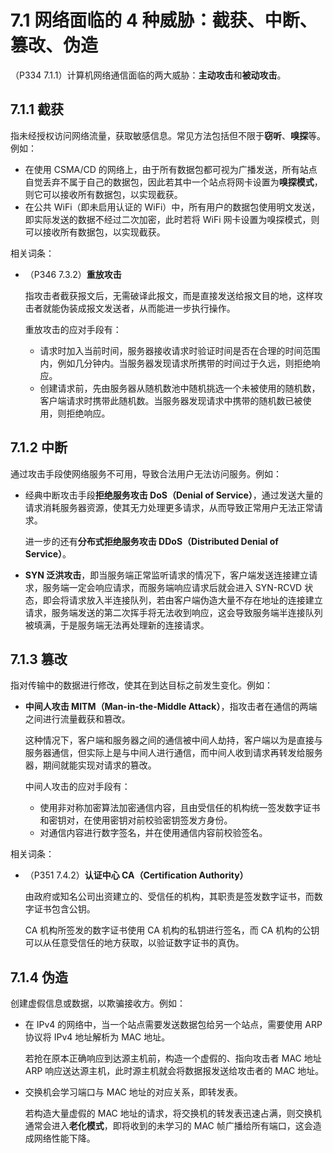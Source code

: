 # 7.1 网络面临的 4 种威胁：截获、中断、篡改、伪造

（P334 7.1.1）计算机网络通信面临的两大威胁：**主动攻击**和**被动攻击**。

## 7.1.1 截获

指未经授权访问网络流量，获取敏感信息。常见方法包括但不限于**窃听**、**嗅探**等。例如：

+ 在使用 CSMA/CD 的网络上，由于所有数据包都可视为广播发送，所有站点自觉丢弃不属于自己的数据包，因此若其中一个站点将网卡设置为**嗅探模式**，则它可以接收所有数据包，以实现截获。
+ 在公共 WiFi（即未启用认证的 WiFi）中，所有用户的数据包使用明文发送，即实际发送的数据不经过二次加密，此时若将 WiFi 网卡设置为嗅探模式，则可以接收所有数据包，以实现截获。

相关词条：

+ （P346 7.3.2）**重放攻击**

  指攻击者截获报文后，无需破译此报文，而是直接发送给报文目的地，这样攻击者就能伪装成报文发送者，从而能进一步执行操作。

  重放攻击的应对手段有：

  + 请求时加入当前时间，服务器接收请求时验证时间是否在合理的时间范围内，例如几分钟内。当服务器发现请求所携带的时间过于久远，则拒绝响应。
  + 创建请求前，先由服务器从随机数池中随机挑选一个未被使用的随机数，客户端请求时携带此随机数。当服务器发现请求中携带的随机数已被使用，则拒绝响应。

## 7.1.2 中断

通过攻击手段使网络服务不可用，导致合法用户无法访问服务。例如：

+ 经典中断攻击手段**拒绝服务攻击 DoS（Denial of Service）**，通过发送大量的请求消耗服务器资源，使其无力处理更多请求，从而导致正常用户无法正常请求。

  进一步的还有**分布式拒绝服务攻击 DDoS（Distributed Denial of Service）**。
+ **SYN 泛洪攻击**，即当服务端正常监听请求的情况下，客户端发送连接建立请求，服务端一定会响应请求，而服务端响应请求后就会进入 SYN-RCVD 状态，即会将请求放入半连接队列，若由客户端伪造大量不存在地址的连接建立请求，服务端发送的第二次挥手将无法收到响应，这会导致服务端半连接队列被填满，于是服务端无法再处理新的连接请求。


## 7.1.3 篡改

指对传输中的数据进行修改，使其在到达目标之前发生变化。例如：

+ **中间人攻击 MITM（Man-in-the-Middle Attack）**，指攻击者在通信的两端之间进行流量截获和篡改。

  这种情况下，客户端和服务器之间的通信被中间人劫持，客户端以为是直接与服务器通信，但实际上是与中间人进行通信，而中间人收到请求再转发给服务器，期间就能实现对请求的篡改。

  中间人攻击的应对手段有：

  + 使用非对称加密算法加密通信内容，且由受信任的机构统一签发数字证书和密钥对，在使用密钥对前校验密钥签发方身份。
  + 对通信内容进行数字签名，并在使用通信内容前校验签名。

相关词条：

+ （P351 7.4.2）**认证中心 CA（Certification Authority）**

  由政府或知名公司出资建立的、受信任的机构，其职责是签发数字证书，而数字证书包含公钥。

  CA 机构所签发的数字证书使用 CA 机构的私钥进行签名，而 CA 机构的公钥可以从任意受信任的地方获取，以验证数字证书的真伪。

## 7.1.4 伪造

创建虚假信息或数据，以欺骗接收方。例如：

+ 在 IPv4 的网络中，当一个站点需要发送数据包给另一个站点，需要使用 ARP 协议将 IPv4 地址解析为 MAC 地址。

  若抢在原本正确响应到达源主机前，构造一个虚假的、指向攻击者 MAC 地址 ARP 响应送达源主机，此时源主机就会将数据报发送给攻击者的 MAC 地址。
+ 交换机会学习端口与 MAC 地址的对应关系，即转发表。

  若构造大量虚假的 MAC 地址的请求，将交换机的转发表迅速占满，则交换机通常会进入**老化模式**，即将收到的未学习的 MAC 帧广播给所有端口，这会造成网络性能下降。
